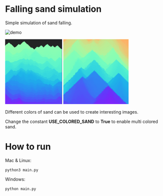 # Falling sand simulation
Simple simulation of sand falling.

<img src="images/demo.gif" alt="demo" width="400">

<p>
  <img src="images/image.png" alt="sandcolor1" height="210">
  <img src="images/image2.png" alt="sandcolor2" height="210">
</p>

Different colors of sand can be used to create interesting images.

Change the constant **USE_COLORED_SAND** to **True** to enable multi colored sand.

# How to run
Mac & Linux:

	python3 main.py

Windows:

	python main.py